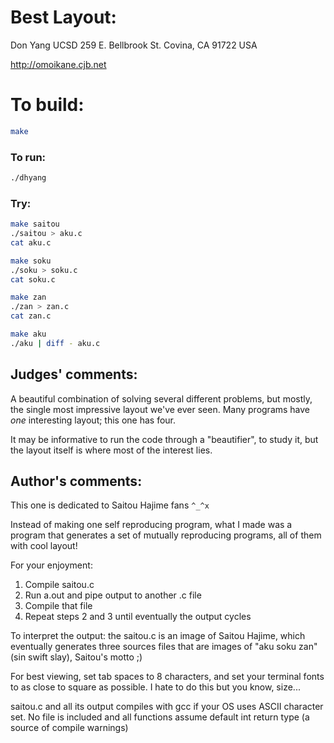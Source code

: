# Best Layout:

Don Yang
UCSD
259 E. Bellbrook St.
Covina, CA 91722
USA

http://omoikane.cjb.net

# To build:

```sh
make
```

### To run:

```sh
./dhyang
```

### Try:

```sh
make saitou
./saitou > aku.c
cat aku.c

make soku
./soku > soku.c
cat soku.c

make zan
./zan > zan.c
cat zan.c

make aku
./aku | diff - aku.c
```

## Judges' comments:

A beautiful combination of solving several different problems, but
mostly, the single most impressive layout we've ever seen.  Many
programs have *one* interesting layout; this one has four.

It may be informative to run the code through a "beautifier", to
study it, but the layout itself is where most of the interest lies.

## Author's comments:

This one is dedicated to Saitou Hajime fans `^_^x`

Instead of making one self reproducing program, what I made was a
program that generates a set of mutually reproducing programs, all of
them with cool layout!

For your enjoyment:

1. Compile saitou.c
2. Run a.out and pipe output to another .c file
3. Compile that file
4. Repeat steps 2 and 3 until eventually the output cycles

To interpret the output: the saitou.c is an image of Saitou Hajime,
which eventually generates three sources files that are images of
"aku soku zan" (sin swift slay), Saitou's motto ;)

For best viewing, set tab spaces to 8 characters, and set your
terminal fonts to as close to square as possible.  I hate to do this
but you know, size...

saitou.c and all its output compiles with gcc if your OS uses ASCII
character set.  No file is included and all functions assume default
int return type (a source of compile warnings)
